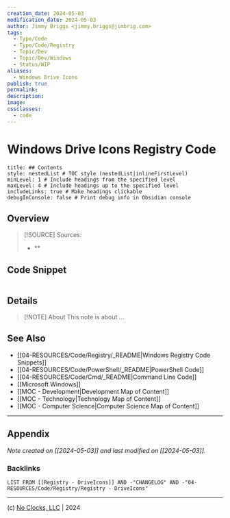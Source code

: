 ```yaml
---
creation_date: 2024-05-03
modification_date: 2024-05-03
author: Jimmy Briggs <jimmy.briggs@jimbrig.com>
tags:
  - Type/Code
  - Type/Code/Registry
  - Topic/Dev
  - Topic/Dev/Windows
  - Status/WIP
aliases:
  - Windows Drive Icons
publish: true
permalink:
description:
image:
cssclasses:
  - code
---
```


# Windows Drive Icons Registry Code

```table-of-contents
title: ## Contents 
style: nestedList # TOC style (nestedList|inlineFirstLevel)
minLevel: 1 # Include headings from the specified level
maxLevel: 4 # Include headings up to the specified level
includeLinks: true # Make headings clickable
debugInConsole: false # Print debug info in Obsidian console
```

## Overview

> [!SOURCE] Sources:
> - **

## Code Snippet

```registry

```

## Details

> [!NOTE] About
> This note is about ...

## See Also

- [[04-RESOURCES/Code/Registry/_README|Windows Registry Code Snippets]]
- [[04-RESOURCES/Code/PowerShell/_README|PowerShell Code]]
- [[04-RESOURCES/Code/Cmd/_README|Command Line Code]]
- [[Microsoft Windows]]
- [[MOC - Development|Development Map of Content]]
- [[MOC - Technology|Technology Map of Content]]
- [[MOC - Computer Science|Computer Science Map of Content]]


***

## Appendix

*Note created on [[2024-05-03]] and last modified on [[2024-05-03]].*

### Backlinks

```dataview
LIST FROM [[Registry - DriveIcons]] AND -"CHANGELOG" AND -"04-RESOURCES/Code/Registry/Registry - DriveIcons"
```

***

(c) [No Clocks, LLC](https://github.com/noclocks) | 2024